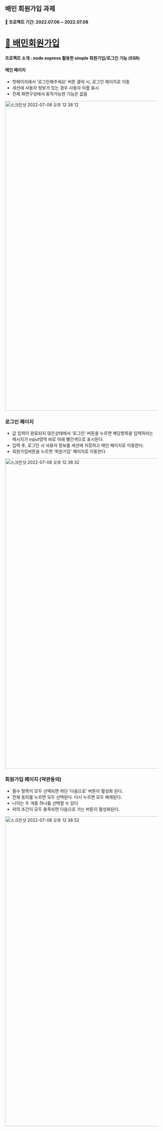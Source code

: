 ## 배민 회원가입 과제
#### :calendar: 프로젝트 기간: 2022.07.06 ~ 2022.07.08

# [🔗 배민회원가입](https://beamin-parkminsu.herokuapp.com/)

#### 프로젝트 소개 : node express 활용한 simple 회원가입/로그인 기능 (SSR)

#### 메인 페이지
- 첫페이지에서 ‘로그인해주세요' 버튼 클릭 시, 로그인 페이지로 이동
- 세션에 사용자 정보가 있는 경우 사용자 이름 표시
- 전체 화면구성에서 동작가능한 기능은 없음
<img width="1022" alt="스크린샷 2022-07-08 오후 12 38 12" src="https://user-images.githubusercontent.com/52727782/177913130-416356e6-98ab-4e58-a0e3-4879d6b13ae9.png">

### 로그인 페이지
- 값 입력이 완료되지 않은상태에서 ‘로그인' 버튼을 누르면 해당항목을 입력하라는 메시지가 input영역 바로 아래 빨간색으로 표시된다.
- 입력 후, 로그인 시 사용자 정보를 세션에 저장하고 매인 페이지로 이동한다.
- 회원가입버튼을 누르면 ‘회원가입' 페이지로 이동한다.
<img width="1022" alt="스크린샷 2022-07-08 오후 12 38 32" src="https://user-images.githubusercontent.com/52727782/177913291-cd26b6ec-a1fc-4a4f-a718-3fb98e65489a.png">

### 회원가입 페이지 (약관동의)
- 필수 항목이 모두 선택되면 하단 ‘다음으로' 버튼이 활성화 된다.
- 전체 동의를 누르면 모두 선택된다.  다시 누르면 모두 해제된다.
- 나이는 두 개중 하나를 선택할 수 있다
- 위의 조건이 모두 충족되면 다음으로 가는 버튼이 활성화된다.
<img width="1022" alt="스크린샷 2022-07-08 오후 12 38 52" src="https://user-images.githubusercontent.com/52727782/177913483-240ad8e6-b067-4498-bb7c-074fc8ddc2d7.png">
